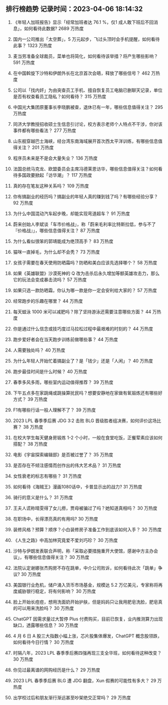 
## 排行榜趋势 记录时间：2023-04-06 18:14:32
  
  1. 《年轻人加班报告》显示「经常加班者达 76.1 %，仅1 成人敢下班后不回消息」，如何看待此数据? 2689 万热度
    
  2. 国内一公司推出「太空葬」，5 万元起步，飞过头顶时会手机提醒，如何看待此事？ 1323 万热度
    
  3. 麦当劳准备全球裁员，菜单也将简化，如何看待该举措？将产生哪些影响？ 591 万热度
    
  4. 在中国斡旋下沙特和伊朗外长在北京首次会晤，释放了哪些信号？ 462 万热度
    
  5. 公司以「找内奸」为由突查员工手机、擅自恢复员工电脑已删聊天记录，单位是否有权查看员工隐私？如何看待？ 315 万热度
    
  6. 中国光大集团原董事长李晓鹏被查，退休已有一年，哪些信息值得关注？ 295 万热度
    
  7. 同济大学教授招收硕士生信息引讨论，校方表示老师个人特点不干涉，你对该事件都有哪些看法？ 277 万热度
    
  8. 山东舰穿越巴士海峡，经台湾东南海域展开首次西太平洋训练，有哪些信息值得关注？ 201 万热度
    
  9. 程序员未来是不是会大量失业？ 136 万热度
    
  10. 法国总统马克龙、欧盟委员会主席冯德莱恩访华，哪些信息值得关注？如何看待多国政要掀起「访华潮」？ 117 万热度
    
  11. 真的存在笔友这种关系吗？ 109 万热度
    
  12. 你有搞副业的经历吗？搞副业的年轻人真的赚到钱了吗？有哪些经验分享？ 92 万热度
    
  13. 为什么中国混动汽车起步晚，却能实现弯道超车？ 91 万热度
    
  14. 蔚来创始人李斌谈「车市价格战」，称「蔚来毛利率比特斯拉低，参与不了『价格战』」，哪些信息值得关注？ 87 万热度
    
  15. 为什么看似很笨的郭靖能成为绝顶高手？ 83 万热度
    
  16. 猫咪一直掉毛，为什么却不会秃？ 73 万热度
    
  17. 女孩子需要在春天使用防晒霜吗？防晒和美白应该先选择哪个？ 58 万热度
    
  18. 如果《英雄联盟》沙漠死神的 Q 改为击杀后永久增加等额英雄攻击力，那么它的玩法会变成暴击流吗？ 57 万热度
    
  19. 如果只选一款防晒霜，你认为哪一款是你一定会安利给大家的？ 57 万热度
    
  20. 经常跑步的乐趣在哪里？ 44 万热度
    
  21. 每天蛙泳 1000 米可以减肥吗？除了坚持游泳还需要注意哪些方面？ 44 万热度
    
  22. 你是通过什么信念或技巧度过马拉松过程中最艰难的时刻的？ 44 万热度
    
  23. 跑步爱好者会在当天跑步训练前做哪些事？ 44 万热度
    
  24. 人需要独处吗？ 40 万热度
    
  25. 为什么年轻人开始忙着搞副业了？是「钱少」还是「人闲」？ 40 万热度
    
  26. 跑步最佳时间是什么时候？ 40 万热度
    
  27. 春季多风多雨，哪些室内运动值得推荐？ 39 万热度
    
  28. 下午五点多在家跳绳或跳操算扰民吗？想要安静地在家做有氧锻炼还有哪些好方式？ 39 万热度
    
  29. F1有哪些行话一般人理解不了？ 39 万热度
    
  30. 2023 LPL 春季季后赛 JDG 3:2 击败 BLG 晋级胜者组决赛，如何评价这场比赛？ 38 万热度
    
  31. 在校大学生每天健身房锻炼 1-2 个小时，一般在食堂吃饭，正餐荤素应该如何搭配？ 38 万热度
    
  32. 电影《宇宙探索编辑部》是否被过誉了？ 35 万热度
    
  33. 是否存在不倾注感情而创作出的伟大艺术品？ 31 万热度
    
  34. 女性衰老的标志有哪些？ 31 万热度
    
  35. 如何看待《海贼王》漫画1080话中，卡普显示出的战力? 31 万热度
    
  36. 骑行的意义是什么？ 31 万热度
    
  37. 王夫人谎称晴雯得了女儿痨，贾母被骗过了吗？她知道真相吗？ 30 万热度
    
  38. 在职场中，长得漂亮真的有用吗? 30 万热度
    
  39. 装修风格？预算？顺序？小白装修房子准备工作到底该如何入手？ 30 万热度
    
  40. 《人生之路》中高加林究竟爱不爱刘巧珍？ 30 万热度
    
  41. 沙特与伊朗发表联合声明，称「采取必要措施重开大使馆，感谢中方主办会议」，有哪些信息值得关注？ 30 万热度
    
  42. 法院认定谢娜张杰购房不存在跳单，中介公司败诉，如何看待此次「跳单」争议? 30 万热度
    
  43. 美国银行业危机，储户涌入货币市场基金，规模达 5.2 万亿美元，专家称将再度威胁银行稳定，将有何影响？ 30 万热度
    
  44. 脸上开始长痘痘，想用洗面奶开始护肤，但是妈妈只让我用肥皂洗脸，肥皂真的可以用来洗脸吗？ 30 万热度
    
  45. ChatGPT 因需求量过大暂停 Plus 付费购买，目前已恢复，业内推测算力出现缺口，透露哪些信息？ 30 万热度
    
  46. 4 月 6 日 A 股三大指数小幅上涨，芯片股集体爆发，ChatGPT 概念股领跌，如何看待今日行情？ 30 万热度
    
  47. 时隔八年，2023 LPL 春季季后赛四强再现三支全华班，如何看待这种改变？ 30 万热度
    
  48. 你见过最离谱的网购经历是什么？ 29 万热度
    
  49. 2023 LPL 春季季后赛 BLG 遭 JDG 翻盘，Xun 假赛的可能性有多大？ 29 万热度
    
  50. 出学校过后和朋友渐行渐远甚至吵架绝交正常吗？ 29 万热度
    